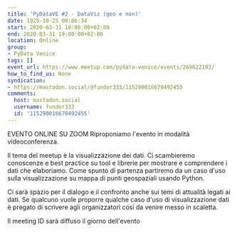 ```yaml
---
title: 'PyDataVE #2 - DataViz (geo e non)'
date: 1925-10-25 00:06:34
start: 2020-03-31 18:00:00+02:00
end: 2020-03-31 19:00:00+02:00
location: Online
group:
- PyData Venice
tags: []
event_url: https://www.meetup.com/pydata-venice/events/269622193/
how_to_find_us: None
syndication:
- https://mastodon.social/@fundor333/115290016670492455
comments:
  host: mastodon.social
  username: fundor333
  id: '115290016670492455'
---
```


EVENTO ONLINE SU ZOOM
Riproponiamo l'evento in modalità videoconferenza.

Il tema del meetup è la visualizzazione dei dati. Ci scambieremo conoscenze e best practice su tool e librerie per mostrare e comprendere i dati che elaboriamo. Come spunto di partenza partiremo da un caso d'uso sulla visualizzazione su mappa di punti geospaziali usando Python.

Ci sarà spazio per il dialogo e il confronto anche sui temi di attualità legati ai dati. Se qualcuno vuole proporre qualche caso d'uso di visualizzazione dati è pregato di scrivere agli organizzatori così da venire messo in scaletta.

Il meeting ID sarà diffuso il giorno dell'evento
